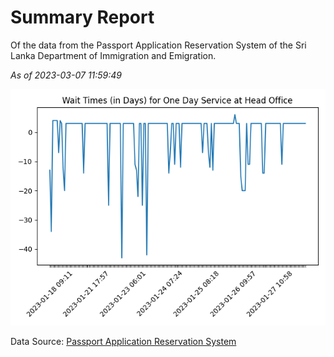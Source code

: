 # Summary Report

Of the data from the Passport Application Reservation System of the Sri Lanka Department of Immigration and Emigration.

*As of 2023-03-07 11:59:49*

![Wait Time Chart](summary.wait_time_chart.png)

Data Source: [Passport Application Reservation System](https://eservices.immigration.gov.lk:8443/appointment/pages/reservationApplication.xhtml)